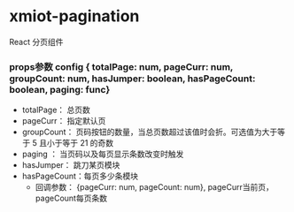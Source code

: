 # xmiot-pagination
React 分页组件
### props参数 config { totalPage: num, pageCurr: num,  groupCount: num, hasJumper: boolean, hasPageCount: boolean, paging: func}
* totalPage： 总页数
* pageCurr： 指定默认页
* groupCount： 页码按钮的数量，当总页数超过该值时会折。可选值为大于等于 5 且小于等于 21 的奇数
* paging ： 当页码以及每页显示条数改变时触发
* hasJumper： 跳刀某页模块
* hasPageCount：每页多少条模块
	* 回调参数： {pageCurr: num,  pageCount: num}, pageCurr当前页，pageCount每页条数